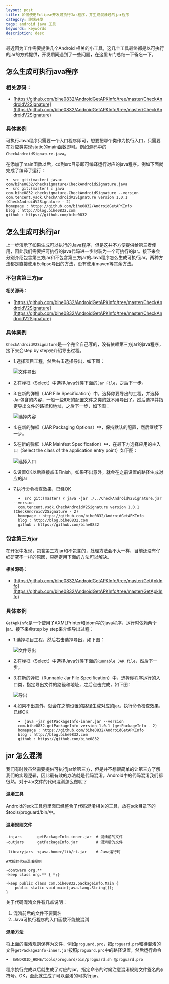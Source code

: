 ```yaml
---
layout: post
title: 如何使用Eclipse开发可执行Jar程序，并生成混淆过的jar程序
category: 终端开发
tags: android java 工具
keywords: keywords
description: desc
---
```


最近因为工作需要提供几个Android 相关的小工具，这几个工具最终都是以可执行的jar的方式提供，开发期间遇到了一些问题，在这里专门总结一下备忘一下。

## 怎么生成可执行java程序

### 相关源码：

- [https://github.com/bihe0832/AndroidGetAPKInfo/tree/master/CheckAndroidV2Signature](https://github.com/bihe0832/AndroidGetAPKInfo/tree/master/CheckAndroidV2Signature)

### 具体案例

可执行Java程序只需要一个入口程序即可，想要把哪个类作为执行入口，只需要在对应类实现static的main函数即可。例如源码中的`CheckAndroidSignature.java`。

在添加了main函数以后，cd到src目录即可编译运行对应的java程序。例如下面就完成了编译了运行：

	➜  src git:(master) javac com/bihe0832/checksignature/CheckAndroidSignature.java
	➜  src git:(master) ✗ java com.bihe0832.checksignature.CheckAndroidSignature --version
	com.tencent.ysdk.CheckAndroidV2Signature version 1.0.1 (CheckAndroidV2Signature - 2)
	homepage : https://github.com/bihe0832/AndroidGetAPKInfo
	blog : http://blog.bihe0832.com
	github : https://github.com/bihe0832
	
## 怎么生成可执行jar

上一步演示了如果生成可以执行的Java程序，但是这并不方便提供给第三者使用，因此我们需要把可执行的java代码进一步封装为一个可执行的jar。接下来会分别介绍包含第三方jar和不包含第三方jar的Java程序怎么生成可执行jar。两种方法都是直接使用Eclipse导出的方法，没有使用maven等其余方法。

### 不包含第三方jar

#### 相关源码：

- [https://github.com/bihe0832/AndroidGetAPKInfo/tree/master/CheckAndroidV2Signature](https://github.com/bihe0832/AndroidGetAPKInfo/tree/master/CheckAndroidV2Signature)

### 具体案例

`CheckAndroidV2Signature`是一个完全自己写的，没有依赖第三方jar的java程序，接下来会step by step来介绍导出过程。

- 1.选择项目工程，然后右击选择导出，如下图：

	![文件导出](./../public/images/java_jar_export.jpg "文件导出")

- 2.在弹框（Select）中选择Java分类下面的`Jar File`，之后下一步。
- 3.在新的弹框（JAR File Specification）中，选择你要导出的工程，并选择Jar包含的内容，一般一些IDE的配置文件之类的就不用导出了。然后选择并指定导出文件的路径和地址，之后下一步，如下图：

	![选择内容](./../public/images/java_jar_select_content.jpg "选择内容")

- 4.在新的弹框（JAR Packaging Options）中，保持默认的配置，然后继续下一步。
- 5.在新的弹框（JAR Mainfest Specification）中，在最下方选择应用的主入口（Select the class of the application entry point）如下图：

	![选择入口](./../public/images/java_jar_select_main.jpg "选择入口")

- 6.设置OK以后直接点击Finish，如果不出意外，就会在之前设置的路径生成对应的jar
- 7.执行命令检查效果，已经OK

		➜  src git:(master) ✗ java -jar ./../CheckAndroidV2Signature.jar --version
		com.tencent.ysdk.CheckAndroidV2Signature version 1.0.1 (CheckAndroidV2Signature - 2)
		homepage : https://github.com/bihe0832/AndroidGetAPKInfo
		blog : http://blog.bihe0832.com
		github : https://github.com/bihe0832

### 包含第三方jar

在开发中发现，包含第三方jar和不包含的，处理方法会不太一样，目前还没有仔细研究不一样的原因，只确定用下面的方法可以解决。

#### 相关源码：

- [https://github.com/bihe0832/AndroidGetAPKInfo/tree/master/GetApkInfo](https://github.com/bihe0832/AndroidGetAPKInfo/tree/master/GetApkInfo)

### 具体案例

`GetApkInfo`是一个使用了AXMLPrinter和jdom写的java程序，运行时依赖两个jar。接下来会step by step来介绍导出过程：

- 1.选择项目工程，然后右击选择导出，如下图：

	![文件导出](./../public/images/java_jar_export.jpg "文件导出")

- 2.在弹框（Select）中选择Java分类下面的`Runnable JAR file`，然后下一步。
- 3.在新的弹框（Runnable Jar File Specification）中，选择你程序运行的入口类，指定导出文件的路径和地址，之后点击完成，如下图：

	![导出](./../public/images/java_jar_runnable.jpg "导出")

- 4.如果不出意外，就会在之前设置的路径生成对应的jar。执行命令检查效果，已经OK

		➜  java -jar getPackageInfo-inner.jar --version
		com.bihe0832.getPackageInfo version 1.0.1 (getPackageInfo - 2)
		homepage : https://github.com/bihe0832/AndroidGetAPKInfo
		blog : http://blog.bihe0832.com
		github : https://github.com/bihe0832
	
## jar 怎么混淆

我们有时候虽然需要提供可执行jar给第三方，但是并不想很简单的让第三方了解我们的实现逻辑，因此最有效的办法就是代码混淆。Android中的代码混淆我们都很熟，对于Jar文件的代码混淆怎么做呢？

#### 混淆工具

Android的sdk工具包里面已经整合了代码混淆相关的工具，放在sdk目录下的$tools/proguard/bin/中。

#### 混淆规则文件

	-injars       getPackageInfo-inner.jar  # 混淆前的文件
	-outjars      getPackageInfo.jar		# 混淆后的文件

	-libraryjars  <java.home>/lib/rt.jar	# Java运行时
	
	#常规的代码混淆规则
	
	-dontwarn org.**
	-keep class org.** { *;}
	
	-keep public class com.bihe0832.packageinfo.Main {
		public static void main(java.lang.String[]);
	}

关于代码混淆文件有几点说明：

1. 混淆前后的文件不要同名
2. Java可执行程序的入口函数不能被混淆

#### 混淆方法

将上面的混淆规则保存为文件，例如`proguard.pro`，把`proguard.pro`和待混淆的文件`getPackageInfo-inner.jar`按照`proguard.pro`中的路径设置，然后运行命令

	➜  $ANDROID_HOME/tools/proguard/bin/proguard.sh @proguard.pro
	
程序执行完成以后就生成了对应的jar，指定命令的时候注意混淆规则文件签名的`@`符号。OK，至此就生成了可以混淆的可执行jar。	

